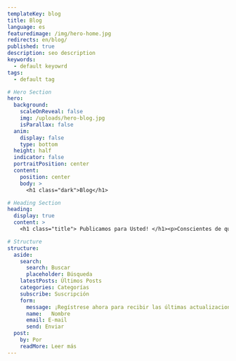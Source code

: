 ```yaml
---
templateKey: blog
title: Blog
language: es
featuredimage: /img/hero-home.jpg
redirects: en/blog/
published: true
description: seo description
keywords:
  - default keyowrd
tags:
  - default tag

# Hero Section
hero:
  background:
    scaleOnReveal: false
    img: /uploads/hero-blog.jpg
    isParallax: false
  anim:
    display: false
    type: bottom
  height: half
  indicator: false
  portraitPosition: center
  content:
    position: center
    body: >
      <h1 class="dark">Blog</h1>

# Heading Section
heading:
  display: true
  content: >
    <h1 class="title"> Publicamos para Usted! </h1><p>Conscientes de que nuestra labor debe ir siempre mas allá del sillón dental, nos esmeramos en difundir contenido útil y relevante que le genere valor, interés, conocimiento y un alto grado de compromiso con su salud general. </p>

# Structure
structure:
  aside:
    search:
      search: Buscar
      placeholder: Búsqueda
    latestPosts: Últimos Posts
    categories: Categorías
    subscribe: Suscripción
    form:
      message: ¡Regístrese ahora para recibir las últimas actualizaciones en su correo!
      name:   Nombre
      email: E-mail
      send: Enviar
  post:
    by: Por
    readMore: Leer más
---
```

